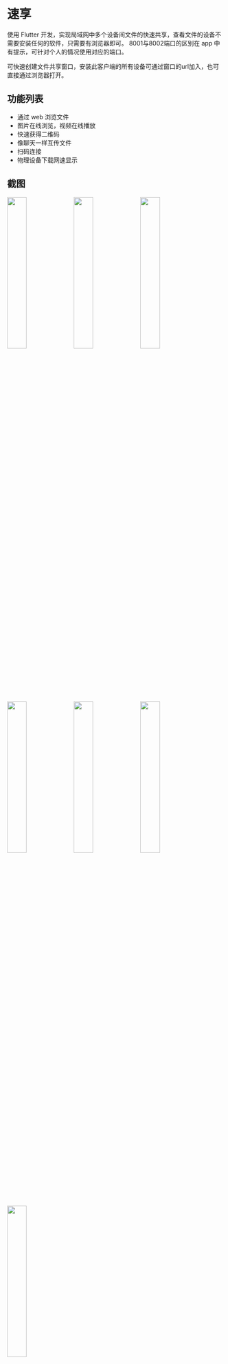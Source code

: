 # 速享

使用 Flutter 开发，实现局域网中多个设备间文件的快速共享，查看文件的设备不需要安装任何的软件，只需要有浏览器即可。
8001与8002端口的区别在 app 中有提示，可针对个人的情况使用对应的端口。

可快速创建文件共享窗口，安装此客户端的所有设备可通过窗口的url加入，也可直接通过浏览器打开。

## 功能列表

- 通过 web 浏览文件
- 图片在线浏览，视频在线播放
- 快速获得二维码
- 像聊天一样互传文件
- 扫码连接
- 物理设备下载网速显示

## 截图

<img src="https://raw.githubusercontent.com/nightmare-space/speed_share/main/screenshot/src01.jpg" width="30%" height="30%" />
<img src="https://raw.githubusercontent.com/nightmare-space/speed_share/main/screenshot/src02.jpg" width="30%" height="30%" />
<img src="https://raw.githubusercontent.com/nightmare-space/speed_share/main/screenshot/src03.jpg" width="30%" height="30%" />
<img src="https://raw.githubusercontent.com/nightmare-space/speed_share/main/screenshot/src04.jpg" width="30%" height="30%" />
<img src="https://raw.githubusercontent.com/nightmare-space/speed_share/main/screenshot/src05.jpg" width="30%" height="30%" />
<img src="https://raw.githubusercontent.com/nightmare-space/speed_share/main/screenshot/src06.jpg" width="30%" height="30%" />
<img src="https://raw.githubusercontent.com/nightmare-space/speed_share/main/screenshot/src07.jpg" width="30%" height="30%" />
